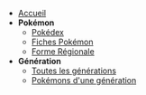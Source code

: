 - [Accueil](/docs)
- **Pokémon**
    - [Pokédex](/docs/pokemon/pokedex)
    - [Fiches Pokémon](/docs/pokemon/fiche)
    - [Forme Régionale](/docs/pokemon/forme-regionale)
- **Génération**
    - [Toutes les générations](/docs/generation/liste)
    - [Pokémons d'une génération](/docs/generation/specifique)